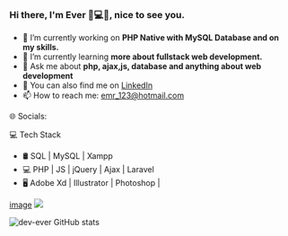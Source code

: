 ### Hi there, I'm Ever 🤘💻👋, nice to see you.

- 🔭 I’m currently working on **PHP Native with MySQL Database and on my skills.**
- 🌱 I’m currently learning **more about fullstack web development.**
- 💬 Ask me about **php, ajax,js, database and anything about web development**
- 🔗 You can also find me on [LinkedIn](https://mx.linkedin.com/in/dev-code/)
- 📫 How to reach me: emr_123@hotmail.com

🌐 Socials:


💻 Tech Stack
- 🛢 SQL | MySQL | Xampp
- 💻 PHP | JS | jQuery | Ajax | Laravel
- 🖥  Adobe Xd | Illustrator | Photoshop |
  
[image]({https://img.shields.io/badge/Visual_Studio-5C2D91?style=for-the-badge&logo=visual%20studio&logoColor=white})
<img src="{https://img.shields.io/badge/Visual_Studio-5C2D91?style=for-the-badge&logo=visual%20studio&logoColor=white}" />


![dev-ever GitHub stats](https://github-readme-stats.vercel.app/api?username=dev-ever&show_icons=true&theme=transparent)
